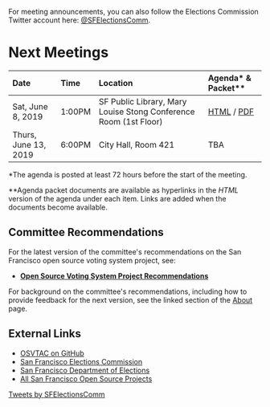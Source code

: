 For meeting announcements, you can also follow the Elections Commission
Twitter account here: [@SFElectionsComm](https://twitter.com/SFElectionsComm).


# Next Meetings

| Date                      | Time   | Location            | Agenda* & Packet** |
|:--------------------------|:-------|:--------------------|:-------------------|
| Sat, June 8, 2019         | 1:00PM | SF Public Library, Mary Louise Stong Conference Room (1st Floor) | [HTML][next-agenda-html] / [PDF][next-agenda-pdf] |
| Thurs, June 13, 2019      | 6:00PM | City Hall, Room 421 | TBA |

[next-agenda-html]: meetings/2019/2019-06-08/agenda
[next-agenda-pdf]: files/meetings/2019/2019-06-08/2019_06_08_OSVTAC_Agenda.pdf

\*The agenda is posted at least 72 hours before the start of the meeting.

\*\*Agenda packet documents are available as hyperlinks in the _HTML_ version of
the agenda under each item. Links are added when the documents become
available.


## Committee Recommendations

For the latest version of the committee's recommendations on the San Francisco
open source voting system project, see:

* [**Open Source Voting System Project Recommendations**][osvtac-recommendations]

For background on the committee's recommendations, including how to provide
feedback for the next version, see the linked section of the
[About](about#project-recommendations) page.


[osvtac-recommendations]: recommendations/index


## External Links

- [OSVTAC on GitHub](https://github.com/OSVTAC)
- [San Francisco Elections Commission](https://sfgov.org/electionscommission)
- [San Francisco Department of Elections](https://www.sfelections.org)
- [All San Francisco Open Source Projects](http://open.innovatesf.com)

<a class="twitter-timeline" data-width="360" data-height="600" data-theme="light" href="https://twitter.com/SFElectionsComm">
Tweets by SFElectionsComm</a>
<script async src="//platform.twitter.com/widgets.js" charset="utf-8">
</script>
